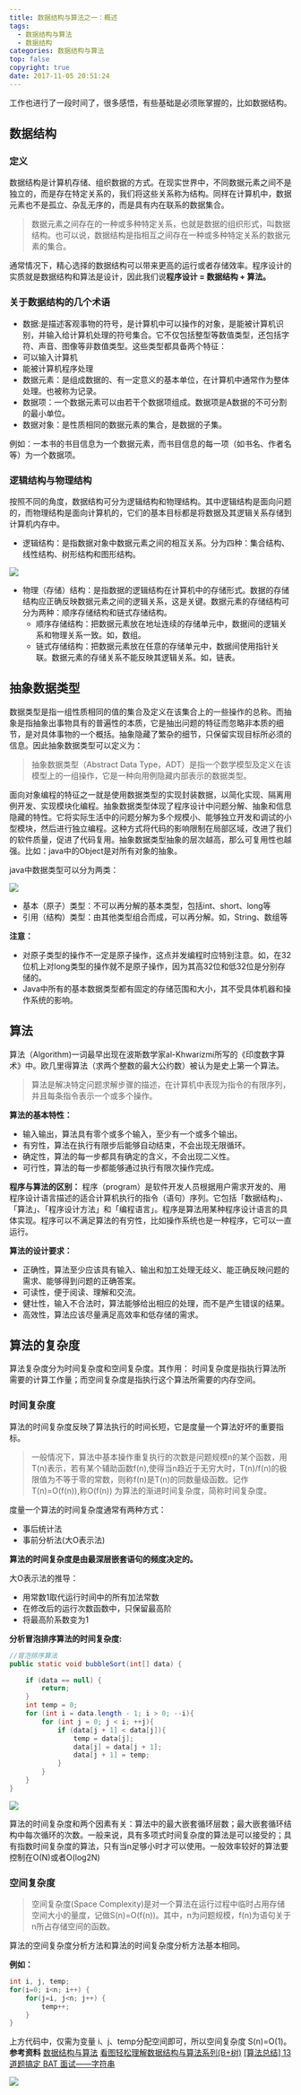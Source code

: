 ```yaml
---
title: 数据结构与算法之一：概述
tags:
  - 数据结构与算法
  - 数据结构
categories: 数据结构与算法
top: false
copyright: true
date: 2017-11-05 20:51:24
---
```

工作也进行了一段时间了，很多感悟，有些基础是必须账掌握的，比如数据结构。
<!--more-->
## 数据结构
### 定义
数据结构是计算机存储、组织数据的方式。在现实世界中，不同数据元素之间不是独立的，而是存在特定关系的，我们将这些关系称为结构。同样在计算机中，数据元素也不是孤立、杂乱无序的，而是具有内在联系的数据集合。
> 数据元素之间存在的一种或多种特定关系，也就是数据的组织形式，叫数据结构。也可以说，数据结构是指相互之间存在一种或多种特定关系的数据元素的集合。

通常情况下，精心选择的数据结构可以带来更高的运行或者存储效率。程序设计的实质就是数据结构和算法是设计，因此我们说**程序设计 = 数据结构 + 算法。**

### 关于数据结构的几个术语
* 数据:是描述客观事物的符号，是计算机中可以操作的对象，是能被计算机识别，并输入给计算机处理的符号集合。它不仅包括整型等数值类型，还包括字符、声音、图像等非数值类型。这些类型都具备两个特征：
 * 可以输入计算机
 * 能被计算机程序处理
* 数据元素：是组成数据的、有一定意义的基本单位，在计算机中通常作为整体处理。也被称为记录。
* 数据项：一个数据元素可以由若干个数据项组成。数据项是A数据的不可分割的最小单位。
* 数据对象：是性质相同的数据元素的集合，是数据的子集。

例如：一本书的书目信息为一个数据元素，而书目信息的每一项（如书名、作者名等）为一个数据项。

### 逻辑结构与物理结构
按照不同的角度，数据结构可分为逻辑结构和物理结构。其中逻辑结构是面向问题的，而物理结构是面向计算机的，它们的基本目标都是将数据及其逻辑关系存储到计算机内存中。
* 逻辑结构：是指数据对象中数据元素之间的相互关系。分为四种：集合结构、线性结构、树形结构和图形结构。

![](http://oankigr4l.bkt.clouddn.com/201808281532_363.png)

* 物理（存储）结构：是指数据的逻辑结构在计算机中的存储形式。数据的存储结构应正确反映数据元素之间的逻辑关系，这是关键。数据元素的存储结构可分为两种：顺序存储结构和链式存储结构。
  * 顺序存储结构：把数据元素放在地址连续的存储单元中，数据间的逻辑关系和物理关系一致。如，数组。
  * 链式存储结构：把数据元素放在任意的存储单元中，数据间使用指针关联。数据元素的存储关系不能反映其逻辑关系。如，链表。

## 抽象数据类型
数据类型是指一组性质相同的值的集合及定义在该集合上的一些操作的总称。而抽象是指抽象出事物具有的普遍性的本质，它是抽出问题的特征而忽略非本质的细节，是对具体事物的一个概括。抽象隐藏了繁杂的细节，只保留实现目标所必须的信息。因此抽象数据类型可以定义为：
> 抽象数据类型（Abstract Data Type，ADT）是指一个数学模型及定义在该模型上的一组操作，它是一种向用例隐藏内部表示的数据类型。

面向对象编程的特征之一就是使用数据类型的实现封装数据，以简化实现、隔离用例开发、实现模块化编程。抽象数据类型体现了程序设计中问题分解、抽象和信息隐藏的特性。它将实际生活中的问题分解为多个规模小、能够独立开发和调试的小型模块，然后进行独立编程。这种方式将代码的影响限制在局部区域，改进了我们的软件质量，促进了代码复用。抽象数据类型抽象的层次越高，那么可复用性也越强。比如：java中的Object是对所有对象的抽象。

java中数据类型可以分为两类：

![](http://oankigr4l.bkt.clouddn.com/201808281535_84.png)

* 基本（原子）类型：不可以再分解的基本类型，包括int、short、long等
* 引用（结构）类型：由其他类型组合而成，可以再分解。如，String、数组等

**注意：**
* 对原子类型的操作不一定是原子操作，这点并发编程时应特别注意。如，在32位机上对long类型的操作就不是原子操作，因为其高32位和低32位是分别存储的。
* Java中所有的基本数据类型都有固定的存储范围和大小，其不受具体机器和操作系统的影响。

## 算法
算法（Algorithm)一词最早出现在波斯数学家al-Khwarizmi所写的《印度数字算术》中。欧几里得算法（求两个整数的最大公约数）被认为是史上第一个算法。
> 算法是解决特定问题求解步骤的描述，在计算机中表现为指令的有限序列，并且每条指令表示一个或多个操作。

**算法的基本特性：**
* 输入输出，算法具有零个或多个输入，至少有一个或多个输出。
* 有穷性，算法在执行有限步后能够自动结束，不会出现无限循环。
* 确定性，算法的每一步都具有确定的含义，不会出现二义性。
* 可行性，算法的每一步都能够通过执行有限次操作完成。

**程序与算法的区别：**
程序（program）是软件开发人员根据用户需求开发的、用程序设计语言描述的适合计算机执行的指令（语句）序列。它包括「数据结构」、「算法」、「程序设计方法」和「编程语言」。程序是算法用某种程序设计语言的具体实现。程序可以不满足算法的有穷性，比如操作系统也是一种程序，它可以一直运行。

**算法的设计要求：**
* 正确性，算法至少应该具有输入、输出和加工处理无歧义、能正确反映问题的需求、能够得到问题的正确答案。
* 可读性，便于阅读、理解和交流。
* 健壮性，输入不合法时，算法能够给出相应的处理，而不是产生错误的结果。
* 高效性，算法应该尽量满足高效率和低存储的需求。

## 算法的复杂度
算法复杂度分为时间复杂度和空间复杂度。其作用： 时间复杂度是指执行算法所需要的计算工作量；而空间复杂度是指执行这个算法所需要的内存空间。
### 时间复杂度
算法的时间复杂度反映了算法执行的时间长短，它是度量一个算法好坏的重要指标。
> 一般情况下，算法中基本操作重复执行的次数是问题规模n的某个函数，用T(n)表示，若有某个辅助函数f(n),使得当n趋近于无穷大时，T(n)/f(n)的极限值为不等于零的常数，则称f(n)是T(n)的同数量级函数。记作T(n)=O(f(n)),称O(f(n)) 为算法的渐进时间复杂度，简称时间复杂度。

度量一个算法的时间复杂度通常有两种方式：
* 事后统计法
* 事前分析法(大O表示法)

**算法的时间复杂度是由最深层嵌套语句的频度决定的。**

大O表示法的推导：
* 用常数1取代运行时间中的所有加法常数
* 在修改后的运行次数函数中，只保留最高阶
* 将最高阶系数变为1

**分析冒泡排序算法的时间复杂度:**
```java
//冒泡排序算法
public static void bubbleSort(int[] data) {

    if (data == null) {
        return;
    }
    int temp = 0;
    for (int i = data.length - 1; i > 0; --i){
        for (int j = 0; j < i; ++j){
            if (data[j + 1] < data[j]){
                temp = data[j];
                data[j] = data[j + 1];
                data[j + 1] = temp;
            }
        }
    }
}
```
![](http://oankigr4l.bkt.clouddn.com/201808281548_970.png)

算法的时间复杂度和两个因素有关：算法中的最大嵌套循环层数；最大嵌套循环结构中每次循环的次数。一般来说，具有多项式时间复杂度的算法是可以接受的；具有指数时间复杂度的算法，只有当n足够小时才可以使用。一般效率较好的算法要控制在O(N)或者O(log2N)

### 空间复杂度
> 空间复杂度(Space Complexity)是对一个算法在运行过程中临时占用存储空间大小的量度，记做S(n)=O(f(n))。其中，n为问题规模，f(n)为语句关于n所占存储空间的函数。

算法的空间复杂度分析方法和算法的时间复杂度分析方法基本相同。

**例如：**
```java
int i, j, temp;
for(i=0; i<n; i++) {
    for(j=i, j<n; j++) {
        temp++;
    }
}
```
上方代码中，仅需为变量 i、j、temp分配空间即可，所以空间复杂度 S(n)=O(1)。
**参考资料**
[数据结构与算法](http://www.cnblogs.com/wangyingli/category/889107.html)
[看图轻松理解数据结构与算法系列(B+树)](https://juejin.im/post/5b9073f9f265da0acd209624)
[[算法总结] 13 道题搞定 BAT 面试——字符串](https://juejin.im/post/5b8f9aed6fb9a05d2e1b75d9)

![](http://oankigr4l.bkt.clouddn.com/wexin.png)